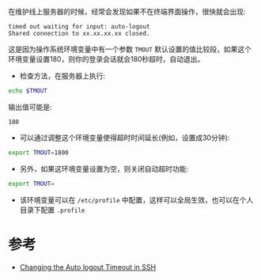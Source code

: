 在维护线上服务器的时候，经常会发现如果不在终端界面操作，很快就会出现:

```
timed out waiting for input: auto-logout
Shared connection to xx.xx.xx.xx closed.
```

这是因为操作系统环境变量中有一个参数 `TMOUT` 默认设置的值比较段，如果这个环境变量设置180，则你的登录会话就会180秒超时，自动退出。

- 检查方法，在服务器上执行:

```bash
echo $TMOUT
```

输出值可能是:

```
180
```

- 可以通过调整这个环境变量使得超时时间延长(例如，设置成30分钟):

```bash
export TMOUT=1800
```

- 另外，如果这环境变量设置为空，则关闭自动超时功能:

```bash
export TMOUT=
```

- 该环境变量可以在 `/etc/profile` 中配置，这样可以全局生效，也可以在个人目录下配置 `.profile`

# 参考

- [Changing the Auto logout Timeout in SSH](https://www.linvirtshell.com/2017/11/changing-auto-logout-timeout-in-ssh.html)
